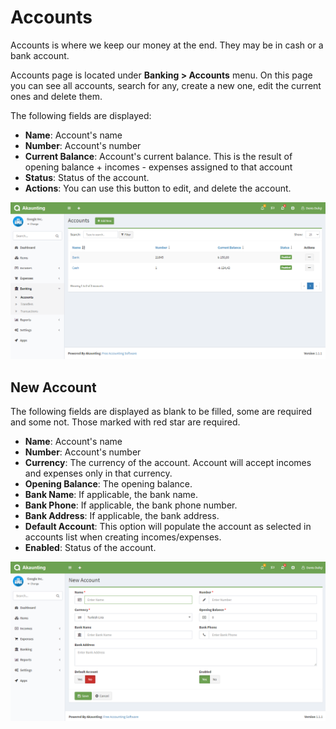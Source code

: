 Accounts
========

Accounts is where we keep our money at the end. They may be in cash or a bank account.

Accounts page is located under **Banking > Accounts** menu. On this page you can see all accounts, search for any, create a new one, edit the current ones and delete them.

The following fields are displayed:

- **Name**: Account's name
- **Number**: Account's number
- **Current Balance**: Account's current balance. This is the result of opening balance + incomes - expenses assigned to that account
- **Status**: Status of the account.
- **Actions**: You can use this button to edit, and delete the account.

![accounts list](_images/accounts_list.png)

## New Account

The following fields are displayed as blank to be filled, some are required and some not. Those marked with red star are required.

- **Name**: Account's name
- **Number**: Account's number
- **Currency**: The currency of the account. Account will accept incomes and expenses only in that currency.
- **Opening Balance**: The opening balance.
- **Bank Name**: If applicable, the bank name.
- **Bank Phone**: If applicable, the bank phone number.
- **Bank Address**: If applicable, the bank address.
- **Default Account**: This option will populate the account as selected in accounts list when creating incomes/expenses.
- **Enabled**: Status of the account.

![accounts form](_images/accounts_form.png)

